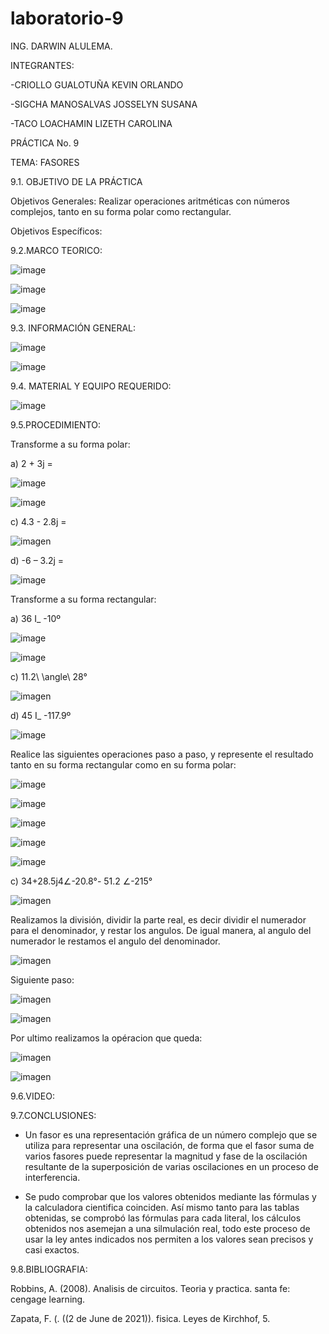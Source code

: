 # laboratorio-9
ING. DARWIN ALULEMA.

INTEGRANTES:

-CRIOLLO GUALOTUÑA KEVIN ORLANDO


-SIGCHA MANOSALVAS JOSSELYN SUSANA

-TACO LOACHAMIN LIZETH CAROLINA

PRÁCTICA No. 9

TEMA: FASORES

9.1. OBJETIVO DE LA PRÁCTICA

Objetivos Generales: Realizar operaciones aritméticas con números complejos, tanto en su forma polar como rectangular. 


Objetivos Específicos:



9.2.MARCO TEORICO:


![image](https://user-images.githubusercontent.com/85263529/133197323-11e49319-fbd5-4463-8d63-9505fb200964.png)


![image](https://user-images.githubusercontent.com/85263529/133197337-90a67efe-91ea-4d54-886c-75718b92e0ff.png)


![image](https://user-images.githubusercontent.com/85263529/133197359-8e17dd0d-12b4-4638-ae46-00b2c622c15c.png)



9.3. INFORMACIÓN GENERAL:

![image](https://user-images.githubusercontent.com/85263529/133188636-62579b30-1000-41f7-be4f-fdc0064758f1.png)

![image](https://user-images.githubusercontent.com/85263529/133188665-0dccb947-2b21-43c9-957a-fb2c39d6381b.png)





9.4. MATERIAL Y EQUIPO REQUERIDO:

![image](https://user-images.githubusercontent.com/85263529/133188219-ec01419b-bad0-47cc-ace5-80bcd7d3b57d.png)



9.5.PROCEDIMIENTO:

 Transforme a su forma polar:
 
 a)	2 + 3j =
 
 ![image](https://user-images.githubusercontent.com/85263529/133187573-d4fdb799-e4b9-4a36-90c1-4eff1685c5f1.png)
 
 
 ![image](https://user-images.githubusercontent.com/85263529/133192060-014d255d-8426-4f49-b79a-4a801ffca66a.png)

 c) 4.3 - 2.8j =
 
 ![imagen](https://user-images.githubusercontent.com/85263529/133292666-2422e8fe-6e62-44a7-a0ae-506cf2d74b7d.png)


 d) -6 – 3.2j =
 
 
 ![image](https://user-images.githubusercontent.com/85263529/133187619-ceed0115-3503-4b4b-9611-0b6e1f8c09f5.png)


 Transforme a su forma rectangular:
 
 a) 36   I_   -10º 
 
 ![image](https://user-images.githubusercontent.com/85263529/133187726-421da2a8-c50d-4910-9c1c-a16dd211aa75.png)
 
 
 
![image](https://user-images.githubusercontent.com/85263529/133192284-39192592-9c64-4ceb-b7e3-023aa4853442.png)

c) 11.2\ \angle\ 28°

![imagen](https://user-images.githubusercontent.com/85263529/133292869-373cb3cc-4118-4a73-b645-f90923cfec96.png)

 d)	45   I_   -117.9º
 
 ![image](https://user-images.githubusercontent.com/85263529/133187795-7b702ca7-4ba0-4b1c-91a0-b51ac5476e09.png)


Realice las siguientes operaciones paso a paso, y represente el resultado tanto en su forma rectangular como en su forma polar:

![image](https://user-images.githubusercontent.com/85263529/133187827-8144b186-632c-4450-bbd0-9a96412d02c5.png)


![image](https://user-images.githubusercontent.com/85263529/133187852-be8d1444-48e7-4ca7-ab48-54890f723940.png)


![image](https://user-images.githubusercontent.com/85263529/133187892-0614509e-38e0-4657-a4bd-f79073215965.png)





![image](https://user-images.githubusercontent.com/85263529/133192078-8579881f-d5ac-4f93-a506-9023e157bb99.png)

![image](https://user-images.githubusercontent.com/85263529/133192126-0ee33561-59d2-403c-8d25-ea2da611a826.png)

 c) 34+28.5j4∠-20.8°- 51.2 ∠-215°
 
 ![imagen](https://user-images.githubusercontent.com/85263529/133293038-e3d972f7-9e46-43a0-b4c3-7ce7f2a9dc9e.png)

Realizamos la división, dividir la parte real, es decir dividir el numerador para el denominador, y restar los angulos. De igual manera, al angulo del numerador le restamos el angulo del denominador.

![imagen](https://user-images.githubusercontent.com/85263529/133298018-eee4a9fa-e5b2-4920-9848-93d1767be897.png)


Siguiente paso:

![imagen](https://user-images.githubusercontent.com/85263529/133298331-358b7cdf-9cf4-43e7-b4e0-96d9dc125e6a.png)


![imagen](https://user-images.githubusercontent.com/85263529/133293734-e3bb0252-3fa7-4d4b-8064-dbb72b541a96.png)

Por ultimo realizamos la opéracion que queda:

![imagen](https://user-images.githubusercontent.com/85263529/133293870-0f613e3f-39a7-4d1b-998d-fcb1a1aee1d3.png)

![imagen](https://user-images.githubusercontent.com/85263529/133293962-0be4d18a-c3db-4433-a531-e693092fd4c0.png)


9.6.VIDEO:



9.7.CONCLUSIONES:

- Un fasor es una representación gráfica de un número complejo que se utiliza para representar una oscilación, de forma que el fasor suma de varios fasores puede representar la magnitud y fase de la oscilación resultante de la superposición de varias oscilaciones en un proceso de interferencia.

- Se pudo comprobar que los valores obtenidos mediante las fórmulas y la calculadora cientifica coinciden. Así mismo tanto para las tablas obtenidas, se comprobó las fórmulas para cada literal, los cálculos obtenidos nos asemejan a una silmulación real, todo este proceso de usar la ley antes indicados nos permiten a los valores sean precisos y casi exactos.

9.8.BIBLIOGRAFIA:

Robbins, A. (2008). Analisis de circuitos. Teoria y practica. santa fe: cengage learning.

Zapata, F. (. ((2 de June de 2021)). fisica. Leyes de Kirchhof, 5.
